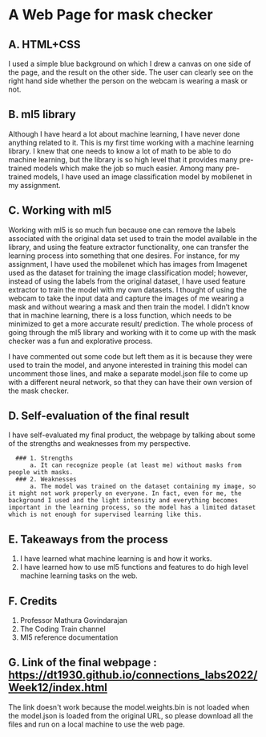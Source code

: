 
# A Web Page for mask checker


## A. HTML+CSS
I used a simple blue background on which I drew a canvas on one side of the page, and the result on the other side. The user can clearly see on the right hand side whether the person on the webcam is wearing a mask or not.

## B. ml5 library
Although I have heard a lot about machine learning, I have never done anything related to it. This is my first time working with a machine learning library. I knew that one needs to know a lot of math to be able to do machine learning, but the library is so high level that it provides many pre-trained models which make the job so much easier. Among many pre-trained models, I have used an image classification model by mobilenet in my assignment.

## C. Working with ml5
Working with ml5 is so much fun because one can remove the labels associated with the original data set used to train the model available in the library, and using the feature extractor functionality, one can transfer the learning process into something that one desires. For instance, for my assignment, I have used the mobilenet which has images from Imagenet used as the dataset for training the image classification model; however, instead of using the labels from the original dataset, I have used feature extractor to train the model with my own datasets. I thought of using the webcam to take the input data and capture the images of me wearing a mask and without wearing a mask and then train the model. I didn’t know that in machine learning, there is a loss function, which needs to be minimized to get a more accurate result/ prediction. The whole process of going through the ml5 library and working with it to come up with the mask checker was a fun and explorative process. 

I have commented out some code but left them as it is because they were used to train the model, and anyone interested in training this model can uncomment those lines, and make a separate model.json file to come up with a different neural network, so that they can have their own version of the mask checker.


## D. Self-evaluation of the final result

I have self-evaluated my final product, the webpage by talking about some of the strengths and weaknesses from my perspective.

      ### 1. Strengths
          a. It can recognize people (at least me) without masks from people with masks.
      ### 2. Weaknesses
          a. The model was trained on the dataset containing my image, so it might not work properly on everyone. In fact, even for me, the background I used and the light intensity and everything becomes important in the learning process, so the model has a limited dataset which is not enough for supervised learning like this.
      
      
## E. Takeaways from the process
  
  1. I have learned what machine learning is and how it works.
  2. I have learned how to use ml5 functions and features to do high level machine learning tasks on the web.
  
## F. Credits

  1. Professor Mathura Govindarajan 
  2. The Coding Train channel
  3. Ml5 reference documentation

## G. Link of the final webpage : https://dt1930.github.io/connections_labs2022/Week12/index.html
The link doesn't work because the model.weights.bin is not loaded when the model.json is loaded from the original
URL, so please download all the files and run
on a local machine to use the web page.


